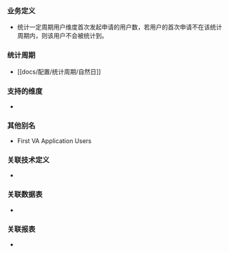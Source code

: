 ### 业务定义

* 统计一定周期用户维度首次发起申请的用户数，若用户的首次申请不在该统计周期内，则该用户不会被统计到。
### 统计周期

* [[docs/配置/统计周期/自然日]]
### 支持的维度

* 
### 其他别名

* First VA Application Users
### 关联技术定义

* 
### 关联数据表

* 
### 关联报表
* 